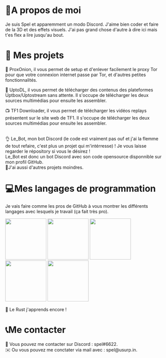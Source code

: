 <h1>📃A propos de moi</h1>
<p>Je suis Spel et apparemment un modo Discord. J'aime bien coder et faire de la 3D et des effets visuels. J'ai pas grand chose d'autre à dire ici mais t'es flex a lire jusqu'au bout. </p>
<h1>🔧 Mes projets</h1>
<p>🧅 ProxOnion, il vous permet de setup et d'enlever facilement le proxy Tor pour que votre connexion internet passe par Tor, et d'autres petites fonctionnalités.<br>
<p>👾 UptoDL, il vous permet de télécharger des contenus des plateformes Uptbox/Uptostream sans attente. Il s'occupe de télécharger les deux sources multimédias pour ensuite les assembler.<br>
<p>📺 TF1 Downloader, il vous permet de télécharger les vidéos replays présentent sur le site web de TF1. Il s'occupe de télécharger les deux sources multimédias pour ensuite les assembler.<br><br>
<p>👌 Le_Bot, mon bot Discord (le code est vraiment pas ouf et j'ai la flemme de tout refaire, c'est plus un projet qui m'intérresse) ! Je vous laisse regarder le répository si vous le désirez !<br>Le_Bot est donc un bot Discord avec son code opensource disponnible sur mon profil GitHub.<br>
🔋J'ai aussi d'autres projets moindres.</p>
<h1>💻Mes langages de programmation</h1>
<p>Je vais faire comme les pros de GitHub à vous montrer les différents langages avec lesquels je travail (ça fait très pro).</p>
<p float="left">
<img src="https://i.imgur.com/pKJWJSE.png" width="130px">
<img src="https://i.imgur.com/ILZGdo8.png" width="130px">
<img src="https://i.imgur.com/bDCCLs5.png" width="130px">
<img src="https://i.imgur.com/FN7i65O.png" width="130px">
<img src="https://i.imgur.com/VJwugWa.png" width="130px">
</p>
<p>🦀 Le Rust j'apprends encore !</p>
<h1>📞Me contacter</h1>
<p>🤖 Vous pouvez me contacter sur Discord : spel#6622.<br>✉️ Ou vous pouvez me conctater via mail avec : spel@usurp.in.</p>

